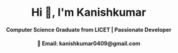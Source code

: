 <h1 align="center">Hi 👋, I'm Kanishkumar</h1>
<h4 align="center">Computer Science Graduate from LICET | Passionate Developer</h4>
<h4 align="center">📧 Email: kanishkumar0409@gmail.com</h4>
  
<br/>  


